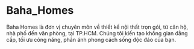 # Baha_Homes
Baha Homes là đơn vị chuyên môn về thiết kế nội thất trọn gói, từ căn hộ, nhà phố đến văn phòng, tại TP.HCM. Chúng tôi kiến tạo không gian đẳng cấp, tối ưu công năng, phản ánh phong cách sống độc đáo của bạn.
